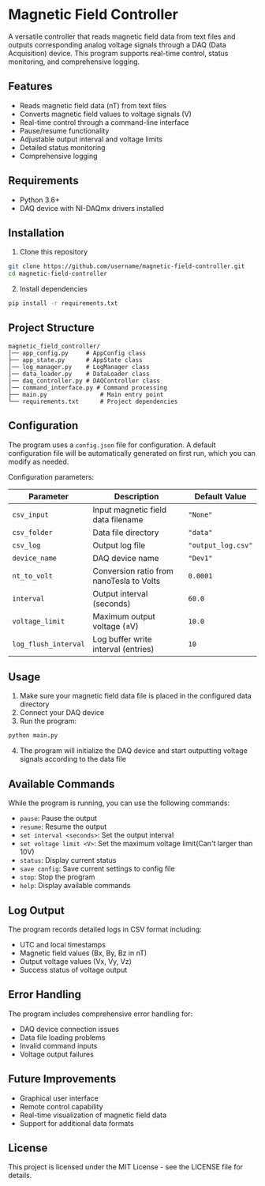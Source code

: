 # Magnetic Field Controller

A versatile controller that reads magnetic field data from text files and outputs corresponding analog voltage signals through a DAQ (Data Acquisition) device. This program supports real-time control, status monitoring, and comprehensive logging.

## Features

- Reads magnetic field data (nT) from text files
- Converts magnetic field values to voltage signals (V)
- Real-time control through a command-line interface
- Pause/resume functionality
- Adjustable output interval and voltage limits
- Detailed status monitoring
- Comprehensive logging

## Requirements

- Python 3.6+
- DAQ device with NI-DAQmx drivers installed

## Installation

1. Clone this repository

```bash
git clone https://github.com/username/magnetic-field-controller.git
cd magnetic-field-controller
```

2. Install dependencies

```bash
pip install -r requirements.txt
```

## Project Structure

```
magnetic_field_controller/
│── app_config.py     # AppConfig class
├── app_state.py      # AppState class
│── log_manager.py    # LogManager class
│── data_loader.py    # DataLoader class
|── daq_controller.py # DAQController class
│── command_interface.py # Command processing
├── main.py               # Main entry point
└── requirements.txt      # Project dependencies
```

## Configuration

The program uses a `config.json` file for configuration. A default configuration file will be automatically generated on first run, which you can modify as needed.

Configuration parameters:

| Parameter | Description | Default Value |
|-----------|-------------|---------------|
| `csv_input` | Input magnetic field data filename | `"None"` |
| `csv_folder` | Data file directory | `"data"` |
| `csv_log` | Output log file | `"output_log.csv"` |
| `device_name` | DAQ device name | `"Dev1"` |
| `nt_to_volt` | Conversion ratio from nanoTesla to Volts | `0.0001` |
| `interval` | Output interval (seconds) | `60.0` |
| `voltage_limit` | Maximum output voltage (±V) | `10.0` |
| `log_flush_interval` | Log buffer write interval (entries) | `10` |

## Usage

1. Make sure your magnetic field data file is placed in the configured data directory
2. Connect your DAQ device
3. Run the program:

```bash
python main.py
```

4. The program will initialize the DAQ device and start outputting voltage signals according to the data file

## Available Commands

While the program is running, you can use the following commands:

- `pause`: Pause the output
- `resume`: Resume the output
- `set interval <seconds>`: Set the output interval
- `set voltage limit <V>`: Set the maximum voltage limit(Can't larger than 10V)
- `status`: Display current status
- `save config`: Save current settings to config file
- `stop`: Stop the program
- `help`: Display available commands

## Log Output

The program records detailed logs in CSV format including:

- UTC and local timestamps
- Magnetic field values (Bx, By, Bz in nT)
- Output voltage values (Vx, Vy, Vz)
- Success status of voltage output

## Error Handling

The program includes comprehensive error handling for:
- DAQ device connection issues
- Data file loading problems
- Invalid command inputs
- Voltage output failures

## Future Improvements

- Graphical user interface
- Remote control capability
- Real-time visualization of magnetic field data
- Support for additional data formats

## License

This project is licensed under the MIT License - see the LICENSE file for details.